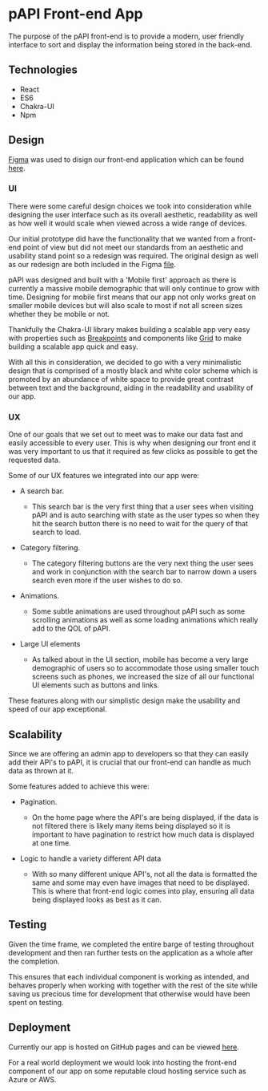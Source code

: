 # pAPI Front-end App

The purpose of the pAPI front-end is to provide a modern, user friendly interface to sort and display the information being stored in the back-end.

## Technologies

- React
- ES6
- Chakra-UI
- Npm

## Design

[Figma](https://www.figma.com/) was used to disign our front-end application which can be found [here](https://www.figma.com/file/jvhjc2HCBYN8FFp2c0OEwT/pAPI?node-id=0%3A1).

### UI

There were some careful design choices we took into consideration while designing the user interface such as its overall aesthetic, readability as well as how well it would scale when viewed across a wide range of devices.

Our initial prototype did have the functionality that we wanted from a front-end point of view but did not meet our standards from an aesthetic and usability stand point so a redesign was required. The original design as well as our redesign are both included in the Figma [file](https://https://www.figma.com/file/jvhjc2HCBYN8FFp2c0OEwT/pAPI?node-id=0%3A1).

pAPI was designed and built with a 'Mobile first' approach as there is currently a massive mobile demographic that will only continue to grow with time. Designing for mobile first means that our app not only works great on smaller mobile devices but will also scale to most if not all screen sizes whether they be mobile or not.

Thankfully the Chakra-UI library makes building a scalable app very easy with properties such as [Breakpoints](https://chakra-ui.com/docs/styled-system/theming/theme#breakpoints) and components like [Grid](https://chakra-ui.com/docs/components/layout/grid) to make building a scalable app quick and easy.

With all this in consideration, we decided to go with a very minimalistic design that is comprised of a mostly black and white color scheme which is promoted by an abundance of white space to provide great contrast between text and the background, aiding in the readability and usability of our app.

### UX

One of our goals that we set out to meet was to make our data fast and easily accessible to every user. This is why when designing our front end it was very important to us that it required as few clicks as possible to get the requested data.

Some of our UX features we integrated into our app were:

- A search bar.
  - This search bar is the very first thing that a user sees when visiting pAPI and is auto searching with state as the user types so when they hit the search button there is no need to wait for the query of that search to load.

- Category filtering.
  - The category filtering buttons are the very next thing the user sees and work in conjunction with the search bar to narrow down a users search even more if the user wishes to do so.

- Animations.
  - Some subtle animations are used throughout pAPI such as some scrolling animations as well as some loading animations which really add to the QOL of pAPI.
  
- Large UI elements
  - As talked about in the UI section, mobile has become a very large demographic of users so to accommodate those using smaller touch screens such as phones, we increased the size of all our functional UI elements such as buttons and links.

These features along with our simplistic design make the usability and speed of our app exceptional.

## Scalability

Since we are offering an admin app to developers so that they can easily add their API's to pAPI, it is crucial that our front-end can handle as much data as thrown at it.

Some features added to achieve this were:

- Pagination.
  - On the home page where the API's are being displayed, if the data is not filtered there is likely many items being displayed so it is important to have pagination to restrict how much data is displayed at one time.
  
- Logic to handle a variety different API data
  - With so many different unique API's, not all the data is formatted the same and some may even have images that need to be displayed. This is where that front-end logic comes into play, ensuring all data being displayed looks as best as it can.

## Testing

Given the time frame, we completed the entire barge of testing throughout development and then ran further tests on the application as a whole after the completion.

This ensures that each individual component is working as intended, and behaves properly when working with together with the rest of the site while saving us precious time for development that otherwise would have been spent on testing.

## Deployment

Currently our app is hosted on GitHub pages and can be viewed [here](https://oliverschweikert.github.io/pAPI).

For a real world deployment we would look into hosting the front-end component of our app on some reputable cloud hosting service such as Azure or AWS.
